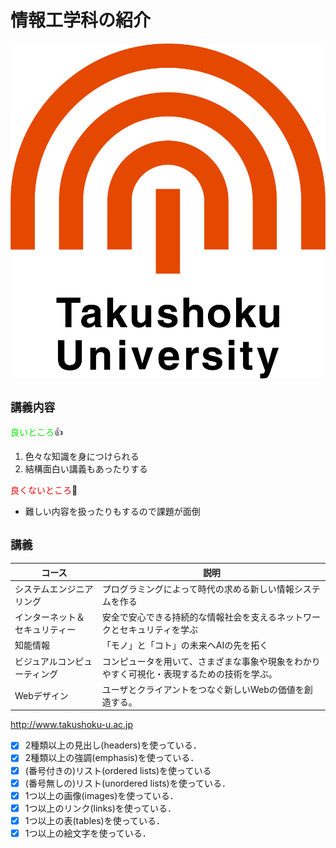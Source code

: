 # **情報工学科の紹介**
<!-- Markdown記法を使って学科の紹介ページを作る -->
![logo](logo.png)

## `講義内容`

<font color="gree">良いところ</font>:+1:
1. 色々な知識を身につけられる
2. 結構面白い講義もあったりする

<font color="red">良くないところ</font>:metal:

* 難しい内容を扱ったりもするので課題が面倒


## `講義`
コース | 説明
-|-
システムエンジニアリング|プログラミングによって時代の求める新しい情報システムを作る
インターネット＆セキュリティー|安全で安心できる持続的な情報社会を支えるネットワークとセキュリティを学ぶ
知能情報|「モノ」と「コト」の未来へAIの先を拓く
ビジュアルコンピューティング|コンピュータを用いて、さまざまな事象や現象をわかりやすく可視化・表現するための技術を学ぶ。
Webデザイン|ユーザとクライアントをつなぐ新しいWebの価値を創造する。

http://www.takushoku-u.ac.jp
<!-- この部分より上に記述を追加して下のチェックボックスで確認する -->
- [x] 2種類以上の見出し(headers)を使っている．
- [x] 2種類以上の強調(emphasis)を使っている．
- [x] (番号付きの)リスト(ordered lists)を使っている
- [x] (番号無しの)リスト(unordered lists)を使っている．
- [x] 1つ以上の画像(images)を使っている．
- [x] 1つ以上のリンク(links)を使っている．
- [x] 1つ以上の表(tables)を使っている．
- [x] 1つ以上の絵文字を使っている．
